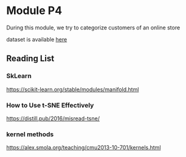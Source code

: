 # Module P4

During this module, we try to categorize customers of an online store

dataset is available [here](https://www.kaggle.com/olistbr/brazilian-ecommerce)

## Reading List

### SkLearn

https://scikit-learn.org/stable/modules/manifold.html

### How to Use t-SNE Effectively

https://distill.pub/2016/misread-tsne/

### kernel methods

https://alex.smola.org/teaching/cmu2013-10-701/kernels.html
